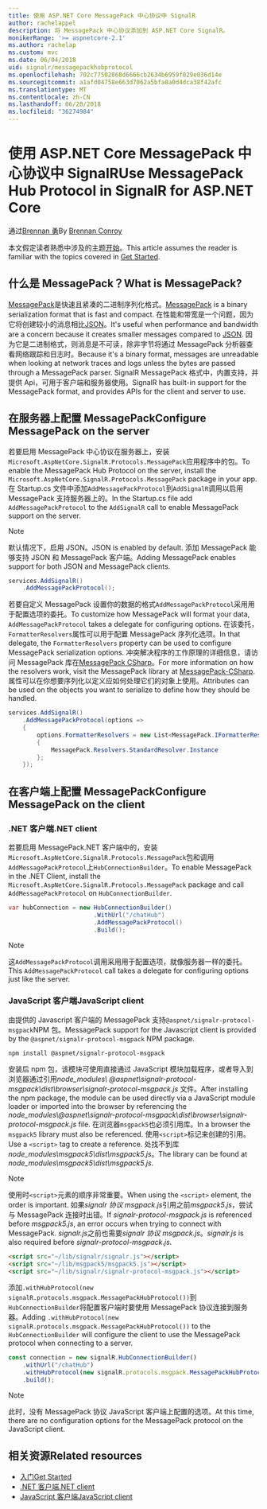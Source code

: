 ```yaml
---
title: 使用 ASP.NET Core MessagePack 中心协议中 SignalR
author: rachelappel
description: 将 MessagePack 中心协议添加到 ASP.NET Core SignalR。
monikerRange: '>= aspnetcore-2.1'
ms.author: rachelap
ms.custom: mvc
ms.date: 06/04/2018
uid: signalr/messagepackhubprotocol
ms.openlocfilehash: 702c77502868d6666cb2634b6959f029e036d14e
ms.sourcegitcommit: a1afd04758e663d7062a5bfa8a0d4dca38f42afc
ms.translationtype: MT
ms.contentlocale: zh-CN
ms.lasthandoff: 06/20/2018
ms.locfileid: "36274984"
---
```

# <a name="use-messagepack-hub-protocol-in-signalr-for-aspnet-core"></a><span data-ttu-id="3a233-103">使用 ASP.NET Core MessagePack 中心协议中 SignalR</span><span class="sxs-lookup"><span data-stu-id="3a233-103">Use MessagePack Hub Protocol in SignalR for ASP.NET Core</span></span>

<span data-ttu-id="3a233-104">通过[Brennan 勇](https://github.com/BrennanConroy)</span><span class="sxs-lookup"><span data-stu-id="3a233-104">By [Brennan Conroy](https://github.com/BrennanConroy)</span></span>

<span data-ttu-id="3a233-105">本文假定读者熟悉中涉及的主题[开始](xref:tutorials/signalr)。</span><span class="sxs-lookup"><span data-stu-id="3a233-105">This article assumes the reader is familiar with the topics covered in [Get Started](xref:tutorials/signalr).</span></span>

## <a name="what-is-messagepack"></a><span data-ttu-id="3a233-106">什么是 MessagePack？</span><span class="sxs-lookup"><span data-stu-id="3a233-106">What is MessagePack?</span></span>

<span data-ttu-id="3a233-107">[MessagePack](https://msgpack.org/index.html)是快速且紧凑的二进制序列化格式。</span><span class="sxs-lookup"><span data-stu-id="3a233-107">[MessagePack](https://msgpack.org/index.html) is a binary serialization format that is fast and compact.</span></span> <span data-ttu-id="3a233-108">在性能和带宽是一个问题，因为它将创建较小的消息相比[JSON](https://www.json.org/)。</span><span class="sxs-lookup"><span data-stu-id="3a233-108">It's useful when performance and bandwidth are a concern because it creates smaller messages compared to [JSON](https://www.json.org/).</span></span> <span data-ttu-id="3a233-109">因为它是二进制格式，则消息是不可读，除非字节将通过 MessagePack 分析器查看网络跟踪和日志时。</span><span class="sxs-lookup"><span data-stu-id="3a233-109">Because it's a binary format, messages are unreadable when looking at network traces and logs unless the bytes are passed through a MessagePack parser.</span></span> <span data-ttu-id="3a233-110">SignalR MessagePack 格式中，内置支持，并提供 Api，可用于客户端和服务器使用。</span><span class="sxs-lookup"><span data-stu-id="3a233-110">SignalR has built-in support for the MessagePack format, and provides APIs for the client and server to use.</span></span>

## <a name="configure-messagepack-on-the-server"></a><span data-ttu-id="3a233-111">在服务器上配置 MessagePack</span><span class="sxs-lookup"><span data-stu-id="3a233-111">Configure MessagePack on the server</span></span>

<span data-ttu-id="3a233-112">若要启用 MessagePack 中心协议在服务器上，安装`Microsoft.AspNetCore.SignalR.Protocols.MessagePack`应用程序中的包。</span><span class="sxs-lookup"><span data-stu-id="3a233-112">To enable the MessagePack Hub Protocol on the server, install the `Microsoft.AspNetCore.SignalR.Protocols.MessagePack` package in your app.</span></span> <span data-ttu-id="3a233-113">在 Startup.cs 文件中添加`AddMessagePackProtocol`到`AddSignalR`调用以启用 MessagePack 支持服务器上的。</span><span class="sxs-lookup"><span data-stu-id="3a233-113">In the Startup.cs file add `AddMessagePackProtocol` to the `AddSignalR` call to enable MessagePack support on the server.</span></span>

> [!NOTE]
> <span data-ttu-id="3a233-114">默认情况下，启用 JSON。</span><span class="sxs-lookup"><span data-stu-id="3a233-114">JSON is enabled by default.</span></span> <span data-ttu-id="3a233-115">添加 MessagePack 能够支持 JSON 和 MessagePack 客户端。</span><span class="sxs-lookup"><span data-stu-id="3a233-115">Adding MessagePack enables support for both JSON and MessagePack clients.</span></span>

```csharp
services.AddSignalR()
    .AddMessagePackProtocol();
```

<span data-ttu-id="3a233-116">若要自定义 MessagePack 设置你的数据的格式`AddMessagePackProtocol`采用用于配置选项的委托。</span><span class="sxs-lookup"><span data-stu-id="3a233-116">To customize how MessagePack will format your data, `AddMessagePackProtocol` takes a delegate for configuring options.</span></span> <span data-ttu-id="3a233-117">在该委托，`FormatterResolvers`属性可以用于配置 MessagePack 序列化选项。</span><span class="sxs-lookup"><span data-stu-id="3a233-117">In that delegate, the `FormatterResolvers` property can be used to configure MessagePack serialization options.</span></span> <span data-ttu-id="3a233-118">冲突解决程序的工作原理的详细信息，请访问 MessagePack 库在[MessagePack CSharp](https://github.com/neuecc/MessagePack-CSharp)。</span><span class="sxs-lookup"><span data-stu-id="3a233-118">For more information on how the resolvers work, visit the MessagePack library at [MessagePack-CSharp](https://github.com/neuecc/MessagePack-CSharp).</span></span> <span data-ttu-id="3a233-119">属性可以在你想要序列化以定义应如何处理它们的对象上使用。</span><span class="sxs-lookup"><span data-stu-id="3a233-119">Attributes can be used on the objects you want to serialize to define how they should be handled.</span></span>

```csharp
services.AddSignalR()
    .AddMessagePackProtocol(options =>
    {
        options.FormatterResolvers = new List<MessagePack.IFormatterResolver>()
        {
            MessagePack.Resolvers.StandardResolver.Instance
        };
    });
```

## <a name="configure-messagepack-on-the-client"></a><span data-ttu-id="3a233-120">在客户端上配置 MessagePack</span><span class="sxs-lookup"><span data-stu-id="3a233-120">Configure MessagePack on the client</span></span>

### <a name="net-client"></a><span data-ttu-id="3a233-121">.NET 客户端</span><span class="sxs-lookup"><span data-stu-id="3a233-121">.NET client</span></span>

<span data-ttu-id="3a233-122">若要启用 MessagePack.NET 客户端中的，安装`Microsoft.AspNetCore.SignalR.Protocols.MessagePack`包和调用`AddMessagePackProtocol`上`HubConnectionBuilder`。</span><span class="sxs-lookup"><span data-stu-id="3a233-122">To enable MessagePack in the .NET Client, install the `Microsoft.AspNetCore.SignalR.Protocols.MessagePack` package and call `AddMessagePackProtocol` on `HubConnectionBuilder`.</span></span>

```csharp
var hubConnection = new HubConnectionBuilder()
                        .WithUrl("/chatHub")
                        .AddMessagePackProtocol()
                        .Build();
```

> [!NOTE]
> <span data-ttu-id="3a233-123">这`AddMessagePackProtocol`调用采用用于配置选项，就像服务器一样的委托。</span><span class="sxs-lookup"><span data-stu-id="3a233-123">This `AddMessagePackProtocol` call takes a delegate for configuring options just like the server.</span></span>

### <a name="javascript-client"></a><span data-ttu-id="3a233-124">JavaScript 客户端</span><span class="sxs-lookup"><span data-stu-id="3a233-124">JavaScript client</span></span>

<span data-ttu-id="3a233-125">由提供的 Javascript 客户端的 MessagePack 支持`@aspnet/signalr-protocol-msgpack`NPM 包。</span><span class="sxs-lookup"><span data-stu-id="3a233-125">MessagePack support for the Javascript client is provided by the `@aspnet/signalr-protocol-msgpack` NPM package.</span></span>

```console
npm install @aspnet/signalr-protocol-msgpack
```

<span data-ttu-id="3a233-126">安装后 npm 包，该模块可使用直接通过 JavaScript 模块加载程序，或者导入到浏览器通过引用*node_modules\\ @aspnet\signalr-protocol-msgpack\dist\browser\signalr-protocol-msgpack.js* 文件。</span><span class="sxs-lookup"><span data-stu-id="3a233-126">After installing the npm package, the module can be used directly via a JavaScript module loader or imported into the browser by referencing the *node_modules\\@aspnet\signalr-protocol-msgpack\dist\browser\signalr-protocol-msgpack.js* file.</span></span> <span data-ttu-id="3a233-127">在浏览器`msgpack5`也必须引用库。</span><span class="sxs-lookup"><span data-stu-id="3a233-127">In a browser the `msgpack5` library must also be referenced.</span></span> <span data-ttu-id="3a233-128">使用`<script>`标记来创建的引用。</span><span class="sxs-lookup"><span data-stu-id="3a233-128">Use a `<script>` tag to create a reference.</span></span> <span data-ttu-id="3a233-129">处找不到库*node_modules\msgpack5\dist\msgpack5.js*。</span><span class="sxs-lookup"><span data-stu-id="3a233-129">The library can be found at *node_modules\msgpack5\dist\msgpack5.js*.</span></span>

> [!NOTE]
> <span data-ttu-id="3a233-130">使用时`<script>`元素的顺序非常重要。</span><span class="sxs-lookup"><span data-stu-id="3a233-130">When using the `<script>` element, the order is important.</span></span> <span data-ttu-id="3a233-131">如果*signalr 协议 msgpack.js*引用之前*msgpack5.js*，尝试与 MessagePack 连接时出错。</span><span class="sxs-lookup"><span data-stu-id="3a233-131">If *signalr-protocol-msgpack.js* is referenced before *msgpack5.js*, an error occurs when trying to connect with MessagePack.</span></span> <span data-ttu-id="3a233-132">*signalr.js*之前也需要*signalr 协议 msgpack.js*。</span><span class="sxs-lookup"><span data-stu-id="3a233-132">*signalr.js* is also required before *signalr-protocol-msgpack.js*.</span></span>

```html
<script src="~/lib/signalr/signalr.js"></script>
<script src="~/lib/msgpack5/msgpack5.js"></script>
<script src="~/lib/signalr/signalr-protocol-msgpack.js"></script>
```

<span data-ttu-id="3a233-133">添加`.withHubProtocol(new signalR.protocols.msgpack.MessagePackHubProtocol())`到`HubConnectionBuilder`将配置客户端时要使用 MessagePack 协议连接到服务器。</span><span class="sxs-lookup"><span data-stu-id="3a233-133">Adding `.withHubProtocol(new signalR.protocols.msgpack.MessagePackHubProtocol())` to the `HubConnectionBuilder` will configure the client to use the MessagePack protocol when connecting to a server.</span></span>

```javascript
const connection = new signalR.HubConnectionBuilder()
    .withUrl("/chatHub")
    .withHubProtocol(new signalR.protocols.msgpack.MessagePackHubProtocol())
    .build();
```

> [!NOTE]
> <span data-ttu-id="3a233-134">此时，没有 MessagePack 协议 JavaScript 客户端上配置的选项。</span><span class="sxs-lookup"><span data-stu-id="3a233-134">At this time, there are no configuration options for the MessagePack protocol on the JavaScript client.</span></span>

## <a name="related-resources"></a><span data-ttu-id="3a233-135">相关资源</span><span class="sxs-lookup"><span data-stu-id="3a233-135">Related resources</span></span>

* [<span data-ttu-id="3a233-136">入门</span><span class="sxs-lookup"><span data-stu-id="3a233-136">Get Started</span></span>](xref:tutorials/signalr)
* [<span data-ttu-id="3a233-137">.NET 客户端</span><span class="sxs-lookup"><span data-stu-id="3a233-137">.NET client</span></span>](xref:signalr/dotnet-client)
* [<span data-ttu-id="3a233-138">JavaScript 客户端</span><span class="sxs-lookup"><span data-stu-id="3a233-138">JavaScript client</span></span>](xref:signalr/javascript-client)
